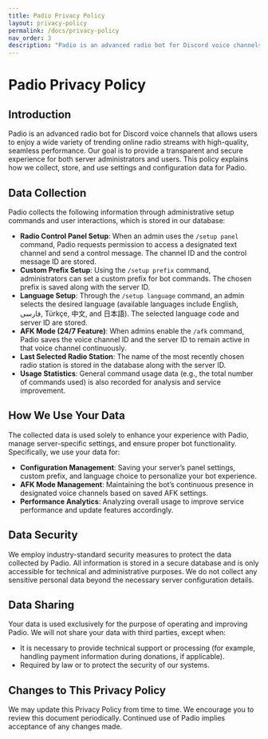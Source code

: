 ```yaml
---
title: Padio Privacy Policy
layout: privacy-policy
permalink: /docs/privacy-policy
nav_order: 3
description: "Padio is an advanced radio bot for Discord voice channels that allows users to enjoy a wide variety of trending online radio streams with high-quality, seamless performance."
---
```


# Padio Privacy Policy

## Introduction
Padio is an advanced radio bot for Discord voice channels that allows users to enjoy a wide variety of trending online radio streams with high-quality, seamless performance. Our goal is to provide a transparent and secure experience for both server administrators and users. This policy explains how we collect, store, and use settings and configuration data for Padio.

## Data Collection
Padio collects the following information through administrative setup commands and user interactions, which is stored in our database:

- **Radio Control Panel Setup**: When an admin uses the `/setup panel` command, Padio requests permission to access a designated text channel and send a control message. The channel ID and the control message ID are stored.
- **Custom Prefix Setup**: Using the `/setup prefix` command, administrators can set a custom prefix for bot commands. The chosen prefix is saved along with the server ID.
- **Language Setup**: Through the `/setup language` command, an admin selects the desired language (available languages include English, فارسی, Türkçe, 中文, and 日本語). The selected language code and server ID are stored.
- **AFK Mode (24/7 Feature)**: When admins enable the `/afk` command, Padio saves the voice channel ID and the server ID to remain active in that voice channel continuously.
- **Last Selected Radio Station**: The name of the most recently chosen radio station is stored in the database along with the server ID.
- **Usage Statistics**: General command usage data (e.g., the total number of commands used) is also recorded for analysis and service improvement.

## How We Use Your Data
The collected data is used solely to enhance your experience with Padio, manage server-specific settings, and ensure proper bot functionality. Specifically, we use your data for:
- **Configuration Management**: Saving your server’s panel settings, custom prefix, and language choice to personalize your bot experience.
- **AFK Mode Management**: Maintaining the bot’s continuous presence in designated voice channels based on saved AFK settings.
- **Performance Analytics**: Analyzing overall usage to improve service performance and update features accordingly.

## Data Security
We employ industry-standard security measures to protect the data collected by Padio. All information is stored in a secure database and is only accessible for technical and administrative purposes. We do not collect any sensitive personal data beyond the necessary server configuration details.

## Data Sharing
Your data is used exclusively for the purpose of operating and improving Padio. We will not share your data with third parties, except when:
- It is necessary to provide technical support or processing (for example, handling payment information during donations, if applicable).
- Required by law or to protect the security of our systems.

## Changes to This Privacy Policy
We may update this Privacy Policy from time to time. We encourage you to review this document periodically. Continued use of Padio implies acceptance of any changes made.
